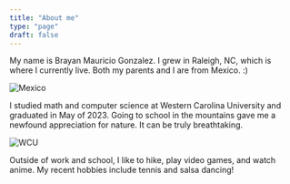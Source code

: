 ```yaml
---
title: "About me"
type: "page"
draft: false
---
```


My name is Brayan Mauricio Gonzalez. I grew in Raleigh, NC, which is where I currently live. Both my parents and I are from Mexico. :)

![Mexico](/images/mexico_coat_of_arms.png)

I studied math and computer science at Western Carolina University and graduated in May of 2023. Going to school in the mountains gave me a newfound appreciation for nature. It can be truly breathtaking.

![WCU](/images/wcu_chancellor_seal.png)

Outside of work and school, I like to hike, play video games, and watch anime. My recent hobbies include tennis and salsa dancing!
